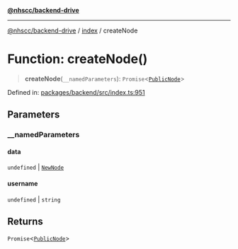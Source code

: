 [**@nhscc/backend-drive**](../../README.md)

***

[@nhscc/backend-drive](../../README.md) / [index](../README.md) / createNode

# Function: createNode()

> **createNode**(`__namedParameters`): `Promise`\<[`PublicNode`](../../db/type-aliases/PublicNode.md)\>

Defined in: [packages/backend/src/index.ts:951](https://github.com/nhscc/drive.api.hscc.bdpa.org/blob/778d79f3487f712a80fb10da82bed3843d3db5fd/packages/backend/src/index.ts#L951)

## Parameters

### \_\_namedParameters

#### data

`undefined` \| [`NewNode`](../../db/type-aliases/NewNode.md)

#### username

`undefined` \| `string`

## Returns

`Promise`\<[`PublicNode`](../../db/type-aliases/PublicNode.md)\>

